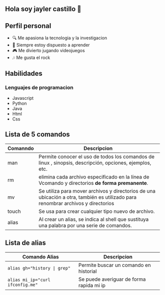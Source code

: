 ## Hola soy jayler castillo 👋
## Perfil personal
- :mag: Me apasiona la tecnologia y la investigacion
- :book: Siempre estoy dispuesto a aprender
- :video_game: Me divierto jugando videojuegos
- :notes: Me gusta el rock

## Habilidades

### Lenguajes de programacion
- Javascript
- Python
- Java
- Html 
- Css

## Lista de 5 comandos 
|Comanndo | Descripcion                                                                                                                     |
|---------|---------------------------------------------------------------------------------------------------------------------------------|
|man      |Permite conocer el uso de todos los comandos de linux , sinopsis, descripción, opciones, ejemplos, etc.                          |
|rm       |elimina cada archivo especificado en la línea de Vcomando y directorios **de forma premanente**.                                 |
|mv       |Se utiliza para mover archivos y directorios de una ubicación a otra, también es utilizado para renombrar archivos y directorios |
|touch    |Se usa para crear cualquier tipo nuevo de archivo.                                                                               |
|alias    |Al crear un alias, se indica al shell que sustituya una palabra por una serie de comandos.                                       | 

## Lista de alias

|Comando Alias                        | Descripcion                             |
|-------------------------------------|-----------------------------------------|
|```alias gh="history \| grep" ```    |Permite buscar un  comando en historial  |
|```alias mi_ip="curl ifconfig.me" ```|Se puede averiguar de forma rapida mi ip |




